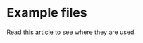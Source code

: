 # Example files

Read [this article](https://zig.news/xq/zig-build-explained-part-2-1850) to see where they are used.
